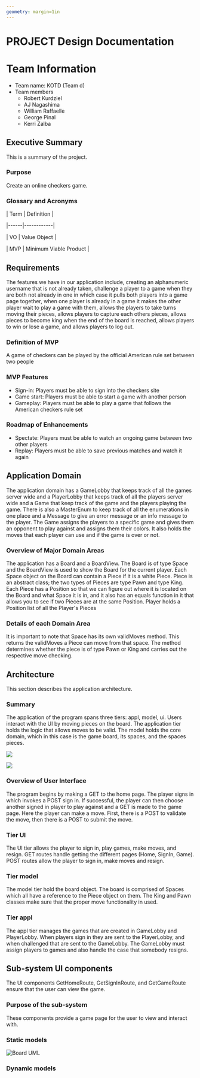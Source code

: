 ```yaml
---
geometry: margin=1in
---
```

# PROJECT Design Documentation


# Team Information
* Team name: KOTD (Team d)
* Team members
    * Robert Kurdziel
    * AJ Nagashima
    * William Raffaelle
    * George Pinal
    * Kerri Zalba

## Executive Summary

This is a summary of the project.

### Purpose
Create an online checkers game.

### Glossary and Acronyms


| Term | Definition |

|------|------------|

| VO | Value Object |

| MVP | Minimum Viable Product |


## Requirements

The features we have in our application include, creating an alphanumeric username that is not already taken, challenge a player
to a game when they are both not already in one in which case it pulls both players into a game page together, when one player
is already in a game it makes the other player wait to play a game with them, allows the players to take turns moving their
pieces, allows players to capture each others pieces, allows pieces to become king when the end of the board is reached,
allows players to win or lose a game, and allows players to log out.


### Definition of MVP
A game of checkers can be played by the official American rule set between two people

### MVP Features
* Sign-in: Players must be able to sign into the checkers site
* Game start: Players must be able to start a game with another person
* Gameplay: Players must be able to play a game that follows the American checkers rule set

### Roadmap of Enhancements
* Spectate: Players must be able to watch an ongoing game between two other players
* Replay: Players must be able to save previous matches and watch it again


## Application Domain

The application domain has a GameLobby that keeps track of all the games server wide and a PlayerLobby that keeps track of
all the players server wide and a Game that keep track of the game and the players playing the game. There is also a MasterEnum
to keep track of all the enumerations in one place and a Message to give an error message or an info message to the player.
The Game assigns the players to a specific game and gives them an opponent to play against and assigns them their colors.
It also holds the moves that each player can use and if the game is over or not.

### Overview of Major Domain Areas

The application has a Board and a BoardView. The Board is of type Space and the BoardView is used to show
the Board for the current player. Each Space object on the Board can contain a Piece if it is a white Piece. Piece is
an abstract class; the two types of Pieces are type Pawn and type King. Each Piece has a Position so that we can figure out where
it is located on the Board and what Space it is in, and it also has an equals function in it that allows you to see if two Pieces
are at the same Position. Player holds a Position list of all the Player's Pieces

### Details of each Domain Area

It is important to note that Space has its own validMoves method. This returns the validMoves a Piece can move from
that space. The method determines whether the piece is of type Pawn or King and carries out the respective move checking.

## Architecture

This section describes the application architecture.

### Summary

The application of the program spans three tiers: appl, model, ui. Users interact with the UI by moving 
pieces on the board. The application tier holds the logic that allows moves to be valid. The model holds the core 
domain, which in this case is the game board, its spaces, and the spaces pieces. 

![](board.png)


![](game.png)

### Overview of User Interface

The program begins by making a GET to the home page. The player signs in which invokes a POST sign in. If successful,
the player can then choose another signed in player to play against and a GET is made to the game page. Here the player
can make a move. First, there is a POST to validate the move, then there is a POST to submit the move.

### Tier UI

The UI tier allows the player to sign in, play games, make moves, and resign. GET routes handle getting the different
pages (Home, SignIn, Game). POST routes allow the player to sign in, make moves and resign.

### Tier model

The model tier hold the board object. The board is comprised of Spaces which all have a reference to the Piece object 
on them. The King and Pawn classes make sure that the proper move functionality in used.

### Tier appl

The appl tier manages the games that are created in GameLobby and PlayerLobby. When players sign in they are sent to the 
PlayerLobby, and when challenged that are sent to the GameLobby. The GameLobby must assign players to games and also handle
the case that somebody resigns. 

## Sub-system UI components

The UI components GetHomeRoute, GetSignInRoute, and GetGameRoute ensure that the user can view the game. 

### Purpose of the sub-system

These components provide a game page for the user to view and interact with. 

### Static models

![Board UML](board.png)

### Dynamic models